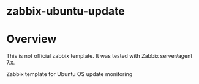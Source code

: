 # zabbix-ubuntu-update

# Overview
This is not official zabbix template.
It was tested with Zabbix server/agent 7.x.

Zabbix template for Ubuntu OS update monitoring
